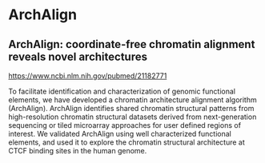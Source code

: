 # ArchAlign
## ArchAlign: coordinate-free chromatin alignment reveals novel architectures

https://www.ncbi.nlm.nih.gov/pubmed/21182771

To facilitate identification and characterization of genomic functional elements, we have developed a chromatin architecture alignment algorithm (ArchAlign). ArchAlign identifies shared chromatin structural patterns from high-resolution chromatin structural datasets derived from next-generation sequencing or tiled microarray approaches for user defined regions of interest. We validated ArchAlign using well characterized functional elements, and used it to explore the chromatin structural architecture at CTCF binding sites in the human genome. 
